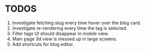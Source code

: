 # TODOS

1. Investigate fetching slug every time hover over the blog card.
2. Investigate re-rendering every time the tag is selected.
3. Filter tags UI should disappear in mobile view.
4. Main page 3d view is messed up in large screens.
5. Add shortcuts for blog editor.
